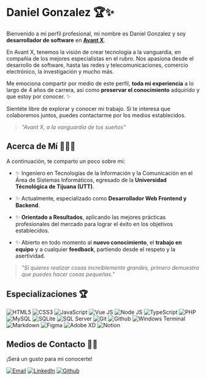 # **Daniel Gonzalez** 🏆✨

Bienvenido a mi perfil profesional, mi nombre es Daniel Gonzalez y soy **desarrollador de software** en **[Avant X](https://github.com/DanielDev23-Avant/DanielDev23-Avant.git)**.

En Avant X, tenemos la visión de crear tecnología a la vanguardia, en compañia de los mejores especialistas en el rubro. Nos apasiona desde el desarrollo de software, hasta las redes y telecomunicaciones, comercio electrónico, la investigación y mucho más.

Me emociona compartir por medio de este perfil, **toda mi experiencia** a lo largo de 4 años de carrera, así como **preservar el conocimiento** adquirido y que estoy por conocer. ✨

Sientéte libre de explorar y conocer mi trabajo. Si te interesa que colaboremos juntos, puedes contactarme por los medios establecidos.

> *"Avant X, a la vanguardia de tus sueños"*

## **Acerca de Mí** 🙌🏻💚

A continuación, te comparto un poco sobre mi:

- ✨ Ingeniero en Tecnologías de la Información y la Comunicación en el Área de Sistemas Informáticos, egresado de la **Universidad Técnológica de Tijuana (UTT)**.

- ✨ Actualmente, especializado como **Desarrollador Web Frontend y Backend**. 

- ✨ **Orientado a Resultados**, aplicando las mejores prácticas profesionales del mercado para lograr el éxito en los objetivos establecidos.

- ✨ Abierto en todo momento al **nuevo conocimiento**, el **trabajo en equipo** y a cualquier **feedback**, partiendo desde el respeto y la asertividad.

> *"Si quieres realizar cosas increiblemente grandes, primero demuestra que puedes hacer cosas pequeñas."*

## **Especializaciones** 🏆

<div style="display: inline-block;">
    <img src="https://img.shields.io/badge/HTML5-E34F26?style=for-the-badge&logo=html5&logoColor=white" alt="HTML5">
    <img src="https://img.shields.io/badge/CSS3-1572B6?style=for-the-badge&logo=css3&logoColor=white" alt="CSS3">
    <img src="https://img.shields.io/badge/JavaScript-323330?style=for-the-badge&logo=javascript&logoColor=F7DF1E" alt="JavaScript">
    <img src="https://img.shields.io/badge/Vue.js-35495E?style=for-the-badge&logo=vue.js&logoColor=4FC08D" alt="Vue JS">
    <img src="https://img.shields.io/badge/Node.js-43853D?style=for-the-badge&logo=node.js&logoColor=white" alt="Node JS">
    <img src="https://img.shields.io/badge/TypeScript-007ACC?style=for-the-badge&logo=typescript&logoColor=white" alt="TypeScript">
    <img src="https://img.shields.io/badge/PHP-777BB4?style=for-the-badge&logo=php&logoColor=white" alt="PHP">
    <img src="https://img.shields.io/badge/MySQL-00000F?style=for-the-badge&logo=mysql&logoColor=white" alt="MySQL">
    <img src="https://img.shields.io/badge/SQLite-07405E?style=for-the-badge&logo=sqlite&logoColor=white" alt="SQLite">
    <img src="https://img.shields.io/badge/Microsoft_SQL_Server-CC2927?style=for-the-badge&logo=microsoft-sql-server&logoColor=white" alt="SQL Server">
    <img src="https://img.shields.io/badge/GIT-E44C30?style=for-the-badge&logo=git&logoColor=white" alt="Git">
    <img src="https://img.shields.io/badge/GitHub-100000?style=for-the-badge&logo=github&logoColor=white" alt="Github">
    <img src="https://img.shields.io/badge/windows%20terminal-4D4D4D?style=for-the-badge&logo=windows%20terminal&logoColor=white" alt="Windows Terminal">
    <img src="https://img.shields.io/badge/markdown-%23000000.svg?style=for-the-badge&logo=markdown&logoColor=white" alt="Markdown">
    <img src="https://img.shields.io/badge/figma-%23F24E1E.svg?style=for-the-badge&logo=figma&logoColor=white" alt="Figma">
    <img src="https://img.shields.io/badge/Adobe%20XD-470137?style=for-the-badge&logo=Adobe%20XD&logoColor=#FF61F6" alt="Adobe XD">
    <img src="https://img.shields.io/badge/Notion-%23000000.svg?style=for-the-badge&logo=notion&logoColor=white" alt="Notion">
</div>

## **Medios de Contacto** 🤝🏻

¡Será un gusto para mi conocerte!

[![Email](https://img.shields.io/badge/email-D14836?style=for-the-badge&logo=mail&logoColor=white)](mailto:daniel.gonzalez@avantx.io)
[![LinkedIn](https://img.shields.io/badge/LinkedIn-0077B5?style=for-the-badge&logo=linkedin&logoColor=white)](https://www.linkedin.com/in/daniel-dev23/)
[![Github](https://img.shields.io/badge/GitHub-100000?style=for-the-badge&logo=github&logoColor=white)](https://github.com/DanielDev23-Avant/DanielDev23-Avant.git)

